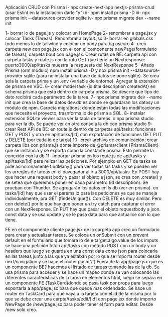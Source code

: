 Aplicación CRUD con Prisma
i- npx create-next-app nextjs-prisma-crud (usar Eslint en la instalación darle "y")
 ii- npm install prisma -D
  iii- npx prisma init --datasource-provider sqlite
  iv- npx prisma migrate dev --name init

1- borrar lo de page.js y colocar un HomePage
2- renombrar a page.jsx y colocar Tasks (Tareas). Renombrar a layout.jsx
3- borrar en globals.css todo menos lo de tailwind y colocar un body para bg oscuro
4- creo carpeta new con page.jsx con el con el componente newPage(formulario de tareas), carpeta bout con page.jsx. Crear rutas de BE: carpeta api con carpeta tasks y route.js con la ruta GET que tiene un Nextresponse: puerto3000/api/tasks muestra la respuesta del NextResponse
5- Añado Prisma (orm módulo) npm install prisma -D y npx prisma init --datasource-provider sqlite (para no instalar una base de datos se pone sqlite). Se crea sola la carpeta prima y un .env (variable de entorno). Agregar la extensión de prisma en VSC.
6- crear model task {id title description createdAt} en schema.prisma que está dentro de carpeta prisma. Se descrie que tipo de dato recibirá cada parámetro de la tarea.
7- npx prisma migrate dev --name init que crea la base de datos dev.db es donde se guardaran los datosy un módulo de npm. Carpeta migrations: donde están todas las modificaciones que necesita el proyecto, trasnforma lo de prisma a SQL. 
8- instalar extensión SQLite viewer para ver la tabla de tareas. o npx prisma studio para ver la db. Se puede ver en otra consola la db con prisma studio
9- crear Rest API de BE: en route.js dentro de carpetas api/tasks: funciones GET y POST y otra en api/tasks/[id] con exportación de funciones GET PUT y DELETE (por cada id de tarea)
10- crear archivo de comunicación: crear carpeta libs con prisma.js donte importo de @prisma/client {PrismaClient} que se instancia y se exporta como la constante prisma. Esto permite la conexión con la db 
11- importar prisma en los route.js de api/tasks y api/tasks/[id] para relizar las peticiones. Por ejemplo: en GET de tasks se pide asincronamente findMany() para ver todas las tasks y se pueden ver los arreglos de tareas en el navegador al ir a 3000/api/tasks. En POST hay que hacer una request body y pasar el objeto a json, se crea con .create() y se setea que queremos poner en cada parámetro (id description). Se prueban con Thunder. Se agregarán los datos en ls db (ver en prisma). en tasks/[id] hay que usar el params.id para las peticiones ya que se maneja individualmente, pra GET (findeUnique()). Con DELETE es muy similar. Pero con delete() por lo que hay que poner un try catch para capturar el error con un NextResponse. En PUT hay que pasar el objeto requestbody a json. const data y se usa update y se le pasa data para que actualice con lo que tiene.

FE
en el componente cliente page.jsx de la carpeta app creo un formulario para crear y actualizar tareas. 
Se coloca un onSubmit con un prevent default en el formulario que tomará lo de e.target.algo.value de los imputs
se hace una petición fetch api/tasks con método POST con un body y un headers que luego se guarda en una const data como json para colocarla en las tareas junto a las que ya estaban por lo que se importa router desde next/navigation y se hace el router.push('/')
Fuera de la app/page.jsx que es un componente BE? hacemos el listado de tareas tomando las de la db. Se usa prisma para acceder y se hace un mapeo donde se van colocando las diferentes características de la tarea en elementos html, luego se separa en un componente FE (TaskCard)donde se pasa task por props para luego exportarla a app/page.jsx para que quede mas ordendado.
Se hace un router en TaskCard para que vaya a la tarjeta con el id de la misma por lo que se debe crear una carpta/tasks/edit/[id] con page.jsx donde importo NewPage de /new/page.jsx para poder tener el form para editar. Desde /new solo creo.


 
